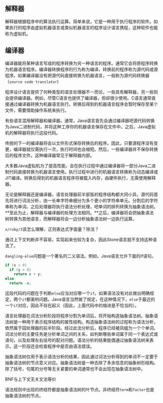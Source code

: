 ## 解释器
解释器根据程序中的算法执行运算。简单来说，它是一种用于执行程序的软件。如果执行的程序由虚拟机器语言或类似机器语言的程序设计语言携程，这种软件也能称为虚拟机。

## 编译器
编译器能将某种语言写成的程序转换为另一种语言的程序。通常它会将原程序转换为机器语言程序。编译器转换程序的行为称为编译，转换前的程序称为源代码或源程序。如果编译器没有把源代码直接转换为机器语言，一般称为源代码转换器（`source code translator`)

程序设计语言提供了何种类型的语言处理器不一而论，一些具有解释器，另一些则会提供编译器。例如，尽管C语言也提供了编译器，但却很少使用。C语言通常直接通过编译器转换为机器语言执行。转换后得到的机器语言程序会暂时保存至某个文件，需要借助操作系统来执行。

有些语言混用解释器和编译器。通常，Java语言首先会通过编译器吧源代码转换为Java二进制代码，并将这种工序你的机器语言保存在文件中。之后，Java虚拟机的解释器将执行这段代码。

传统的下一的编译器将会以文件形式保存转换后的程序。因此，只要源程序没有变更，编译器就仅需执行一次，执行时间也会缩短。然后，一些编译器并不保存转换后的程序文件。这种编译器常见于解释器内部。

大多数Java虚拟机为了提高性能，会在执行过程中通过编译器将一部分Java二进制代码直接转换为机器语言使用。执行过程中进行的机器语言转换称为动态编译或JIT编译。转换后得到的机器语言程序将被载入内存，由硬件执行，无需使用解释器。

无论是解释器还是编译器，语言处理器前半部饭的程序结构都大同小异。源代码首先将进行词法分析，由一长串字符串细分为多个更小的字符串单元。分割后的字符串称为单词。之后处理器将执行语法分析处理，吧单词的排列转换为抽象语法树。**至此为止，解释器与编译器的处理方法相同。**之后，编译器将会把抽象语法树转换为其他语言，而解释器将会一边分析抽象语法树一边执行运算。

`x/ruby/3`该怎么理解，正则表达式字面量？除法？

通过上下文判断并不容易，实现起来也较为复杂，因此Stone语言就不支持这种语法了。

`dangling-else`问题是一个著名的二义语法。例如，Java语言允许下面的if语句。

```java
if (x > 0)
  if (y > 0)
    return x + y;
else
  return -x;
```

这段代码的问题在于判断`else`应当对应哪一个`if`。如果语法没有对此做出明确规定，两个`if`都美哟问题。Java语言当然做了规定，在这种情况下，`else`于最近的一个`if`对应，因此不存在起义（因此，上面代码中的缩进是不恰当的）。

语言处理器在词法分析阶段将程序分割为单词后，将开始构造抽象语法树。抽象语法树是一种用于表示程序结构的属性结构。构造抽象语法树的过程称为语法分析，依然属于园处理器的前半阶段。经过此法分析后，程序已经被凤姐为一个个单词。词法分析的主要任务是分析单词之间的关系，如判断哪些单词属于同一个表达式或语句，以及处理左右括号的配对问题。语法分析的结果能偶通过抽象语法树来表示。这一阶段还会检查程序中是否由语法错误。

抽象语法树仅用于表示语法分析的结果，因此通过词法分析得到的单词不一定要于抽象语法树的节点意义对应。抽象语法树是一种去除了多余信息的抽象树形结构。除了括号，句尾的分号等无关紧要的单词通常也不会出现在抽象语法树中。

BNF与上下文无关文法等价

语法规则中出现的终结符都是抽象语法树的叶节点。非终结符`term`和`factor`也是抽象语法树的节点。
